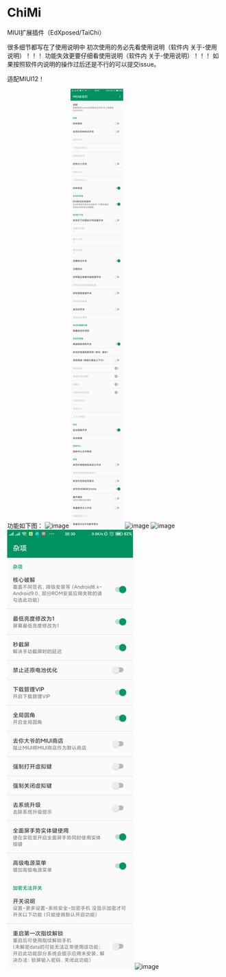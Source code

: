 # ChiMi #
MIUI扩展插件（EdXposed/TaiChi）


很多细节都写在了使用说明中
初次使用的务必先看使用说明（软件内 关于-使用说明）！！！
功能失效更要仔细看使用说明（软件内 关于-使用说明）！！！
如果按照软件内说明的操作过后还是不行的可以提交issue。


适配MIUI12！




功能如下图：
![image](img/1.png)
![image](img/2.png)
![image](img/3.png)
![image](img/4.png)
![image](img/5.png)
![image](img/6.png)
